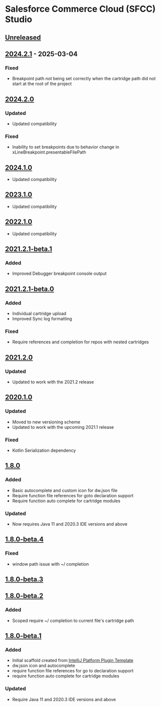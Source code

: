 <!-- Keep a Changelog guide -> https://keepachangelog.com -->

# Salesforce Commerce Cloud (SFCC) Studio

## [Unreleased]

## [2024.2.1] - 2025-03-04

### Fixed

- Breakpoint path not being set correctly when the cartridge path did not start at the root of the project

## [2024.2.0]

### Updated

- Updated compatibility

### Fixed

- Inability to set breakpoints due to behavior change in xLineBreakpoint.presentableFilePath

## [2024.1.0]

- Updated compatibility

## [2023.1.0]

- Updated compatibility

## [2022.1.0]

- Updated compatibility

## [2021.2.1-beta.1]

### Added

- Improved Debugger breakpoint console output

## [2021.2.1-beta.0]

### Added

- Individual cartridge upload
- Improved Sync log formatting

### Fixed

- Require references and completion for repos with nested cartridges

## [2021.2.0]

### Updated

- Updated to work with the 2021.2 release

## [2020.1.0]

### Updated

- Moved to new versioning scheme
- Updated to work with the upcoming 2021.1 release

### Fixed

- Kotlin Serialization dependency

## [1.8.0]

### Added

- Basic autocomplete and custom icon for dw.json file
- Require function file references for goto declaration support
- Require function auto complete for cartridge modules

### Updated

- Now requires Java 11 and 2020.3 IDE versions and above

## [1.8.0-beta.4]

### Fixed

- window path issue with ~/ completion

## [1.8.0-beta.3]

## [1.8.0-beta.2]

### Added

- Scoped require ~/ completion to current file's cartridge path

## [1.8.0-beta.1]

### Added

- Initial scaffold created from [IntelliJ Platform Plugin Template](https://github.com/JetBrains/intellij-platform-plugin-template)
- dw.json icon and autocomplete
- require function file references for go to declaration support
- require function auto complete for cartridge modules

### Updated

- Require Java 11 and 2020.3 IDE versions and above

[Unreleased]: https://github.com/nek4life/sfcc-studio/compare/v2024.2.1...HEAD
[2024.2.1]: https://github.com/nek4life/sfcc-studio/compare/v2024.2.0...v2024.2.1
[2024.2.0]: https://github.com/nek4life/sfcc-studio/compare/v2024.1.0...v2024.2.0
[2024.1.0]: https://github.com/nek4life/sfcc-studio/compare/v2023.1.0...v2024.1.0
[2023.1.0]: https://github.com/nek4life/sfcc-studio/compare/v2022.1.0...v2023.1.0
[2022.1.0]: https://github.com/nek4life/sfcc-studio/compare/v2021.2.1-beta.1...v2022.1.0
[2021.2.1-beta.1]: https://github.com/nek4life/sfcc-studio/compare/v2021.2.1-beta.0...v2021.2.1-beta.1
[2021.2.1-beta.0]: https://github.com/nek4life/sfcc-studio/compare/v2021.2.0...v2021.2.1-beta.0
[2021.2.0]: https://github.com/nek4life/sfcc-studio/compare/v2020.1.0...v2021.2.0
[2020.1.0]: https://github.com/nek4life/sfcc-studio/compare/v1.8.0...v2020.1.0
[1.8.0]: https://github.com/nek4life/sfcc-studio/compare/v1.8.0-beta.4...v1.8.0
[1.8.0-beta.4]: https://github.com/nek4life/sfcc-studio/compare/v1.8.0-beta.3...v1.8.0-beta.4
[1.8.0-beta.3]: https://github.com/nek4life/sfcc-studio/compare/v1.8.0-beta.2...v1.8.0-beta.3
[1.8.0-beta.2]: https://github.com/nek4life/sfcc-studio/compare/v1.8.0-beta.1...v1.8.0-beta.2
[1.8.0-beta.1]: https://github.com/nek4life/sfcc-studio/commits/v1.8.0-beta.1
